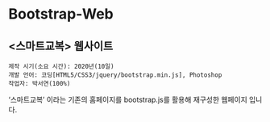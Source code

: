 # Bootstrap-Web
## <스마트교복> 웹사이트
    제작 시기(소요 시간): 2020년(10일)
    개발 언어: 코딩[HTML5/CSS3/jquery/bootstrap.min.js], Photoshop
    작업자: 박서연(100%)

‘스마트교복’ 이라는 기존의 홈페이지를 bootstrap.js를 활용해 재구성한 웹페이지 입니다.
